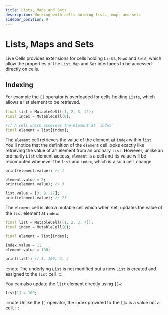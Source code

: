 ```yaml
---
title: Lists, Maps and Sets
description: Working with cells holding lists, maps and sets
sidebar_position: 9
---
```


# Lists, Maps and Sets

Live Cells provides extensions for cells holding `List`s, `Map`s and
`Set`s, which allow the properties of the `List`, `Map` and `Set`
interfaces to be accessed directly on cells.

## Indexing

For example the `[]` operator is overloaded for cells holding `Lists`,
which allows a list element to be retrieved.

```dart title="List cell operator[] example"
final list = MutableCell([1, 2, 3, 4]);
final index = MutableCell(0);

/// A cell which accesses the element at `index`
final element = list[index];
```

The `element` cell retrieves the value of the element at `index`
within `list`. You'll notice that the definition of the `element` cell
looks exactly like retrieving the value of an element from an ordinary
`List`. However, unlike an ordinarily `List` element access, `element`
is a cell and its value will be recomputed whenever the `list` and
`index`, which is also a cell, change:

```dart title="Reactive list element access"
print(element.value); // 1

element.value = 2;
print(element.value); // 3

list.value = [3, 9, 27];
print(element.value); // 27
```

The `element` cell is also a mutable cell which when set, updates the
value of the `list` element at `index`.

```dart title="Modifying list through an element access cell"
final list = MutableCell([1, 2, 3, 4]);
final index = MutableCell(0);

final element = list[index];

index.value = 1;
element.value = 100;

print(list); // 1, 100, 3, 4
```

:::note
The underlying `List` is not modified but a new `List` is created and
assigned to the `list` cell.
:::

You can also update the `list` element directly using `[]=`:

```dart
list[1] = 100;
```

:::note
Unlike the `[]` operator, the index provided to the `[]=` is a value
not a cell.
:::


